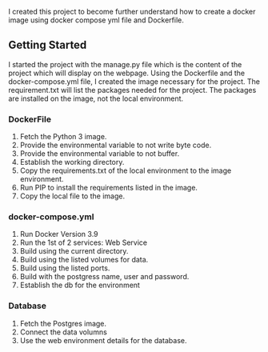 I created this project to become further understand how to create a docker image using docker compose yml file and Dockerfile.  

## Getting Started

I started the project with the manage.py file which is the content of the project which will display on the webpage.  Using the Dockerfile and the docker-compose.yml file, I created the image necessary for the project.  The requirement.txt will list the packages needed for the project.   The packages are installed on the image, not the local environment.

### DockerFile
1. Fetch the Python 3 image.
2. Provide the environmental variable to not write byte code.
3. Provide the environmental variable to not buffer.
4. Establish the working directory.
5. Copy the requirements.txt of the local environment to the image environment.
6. Run PIP to install the requirements listed in the image.
7. Copy the local file to the image.

### docker-compose.yml
1. Run Docker Version 3.9
2. Run the 1st of 2 services: Web Service
3. Build using the current directory.
4. Build using the listed volumes for data.
5. Build using the listed ports.
6. Build with the postgress name, user and password.
7. Establish the db for the environment

### Database
1. Fetch the Postgres image.
2. Connect the data volumns
3. Use the web environment details for the database.